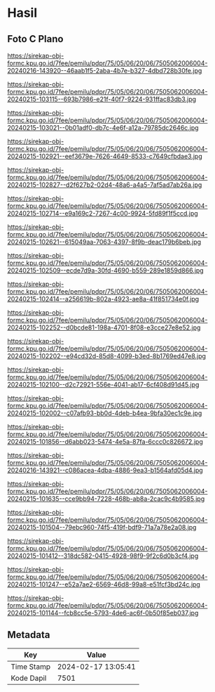 # Hasil

## Foto C Plano

https://sirekap-obj-formc.kpu.go.id/7fee/pemilu/pdpr/75/05/06/20/06/7505062006004-20240216-143920--46aab1f5-2aba-4b7e-b327-4dbd728b30fe.jpg

https://sirekap-obj-formc.kpu.go.id/7fee/pemilu/pdpr/75/05/06/20/06/7505062006004-20240215-103115--693b7986-e21f-40f7-9224-931ffac83db3.jpg

https://sirekap-obj-formc.kpu.go.id/7fee/pemilu/pdpr/75/05/06/20/06/7505062006004-20240215-103021--0b01adf0-db7c-4e6f-a12a-79785dc2646c.jpg

https://sirekap-obj-formc.kpu.go.id/7fee/pemilu/pdpr/75/05/06/20/06/7505062006004-20240215-102921--eef3679e-7626-4649-8533-c7649cfbdae3.jpg

https://sirekap-obj-formc.kpu.go.id/7fee/pemilu/pdpr/75/05/06/20/06/7505062006004-20240215-102827--d2f627b2-02d4-48a6-a4a5-7af5ad7ab26a.jpg

https://sirekap-obj-formc.kpu.go.id/7fee/pemilu/pdpr/75/05/06/20/06/7505062006004-20240215-102714--e9a169c2-7267-4c00-9924-5fd89f1f5ccd.jpg

https://sirekap-obj-formc.kpu.go.id/7fee/pemilu/pdpr/75/05/06/20/06/7505062006004-20240215-102621--615049aa-7063-4397-8f9b-deac179b6beb.jpg

https://sirekap-obj-formc.kpu.go.id/7fee/pemilu/pdpr/75/05/06/20/06/7505062006004-20240215-102509--ecde7d9a-30fd-4690-b559-289e1859d866.jpg

https://sirekap-obj-formc.kpu.go.id/7fee/pemilu/pdpr/75/05/06/20/06/7505062006004-20240215-102414--a256619b-802a-4923-ae8a-41f851734e0f.jpg

https://sirekap-obj-formc.kpu.go.id/7fee/pemilu/pdpr/75/05/06/20/06/7505062006004-20240215-102252--d0bcde81-198a-4701-8f08-e3cce27e8e52.jpg

https://sirekap-obj-formc.kpu.go.id/7fee/pemilu/pdpr/75/05/06/20/06/7505062006004-20240215-102202--e94cd32d-85d8-4099-b3ed-8b1769ed47e8.jpg

https://sirekap-obj-formc.kpu.go.id/7fee/pemilu/pdpr/75/05/06/20/06/7505062006004-20240215-102100--d2c72921-556e-4041-ab17-6cf408d91d45.jpg

https://sirekap-obj-formc.kpu.go.id/7fee/pemilu/pdpr/75/05/06/20/06/7505062006004-20240215-102002--c07afb93-bb0d-4deb-b4ea-9bfa30ec1c9e.jpg

https://sirekap-obj-formc.kpu.go.id/7fee/pemilu/pdpr/75/05/06/20/06/7505062006004-20240215-101856--d6abb023-5474-4e5a-87fa-6ccc0c826672.jpg

https://sirekap-obj-formc.kpu.go.id/7fee/pemilu/pdpr/75/05/06/20/06/7505062006004-20240216-143921--c086acea-4dba-4886-9ea3-b1564afd05d4.jpg

https://sirekap-obj-formc.kpu.go.id/7fee/pemilu/pdpr/75/05/06/20/06/7505062006004-20240215-101635--cce9bb94-7228-468b-ab8a-2cac9c4b9585.jpg

https://sirekap-obj-formc.kpu.go.id/7fee/pemilu/pdpr/75/05/06/20/06/7505062006004-20240215-101504--79ebc960-74f5-419f-bdf9-71a7a78e2a08.jpg

https://sirekap-obj-formc.kpu.go.id/7fee/pemilu/pdpr/75/05/06/20/06/7505062006004-20240215-101412--318dc582-0415-4928-98f9-9f2c6d0b3cf4.jpg

https://sirekap-obj-formc.kpu.go.id/7fee/pemilu/pdpr/75/05/06/20/06/7505062006004-20240215-101247--e52a7ae2-6569-46d8-99a8-e51fcf3bd24c.jpg

https://sirekap-obj-formc.kpu.go.id/7fee/pemilu/pdpr/75/05/06/20/06/7505062006004-20240215-101144--fcb8cc5e-5793-4de6-ac6f-0b50f85eb037.jpg


## Metadata

| Key        | Value               |
| ---------- | ------------------- |
| Time Stamp | 2024-02-17 13:05:41 |
| Kode Dapil | 7501                |



